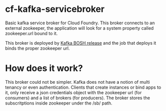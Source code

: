 cf-kafka-servicebroker
======================

Basic kafka service broker for Cloud Foundry. This broker connects to an external zookeeper, the application will look for a system property called zookeeper.url bound to it.

This broker is deployed by [Kafka BOSH release](https://github.com/viniciusccarvalho/kafka-boshrelease) and the job that deploys it binds the proper zookeeper url.

How does it work?
=================

This broker could not be simpler. Kafka does not have a notion of multi tenancy or even authentication. Clients that create instances or bind apps to it, only receive a json credentials object with the zookeeper url (for consumers) and a list of brokers (for producers). The broker stores the subscritptions inside zookeeper under the /sb/ path.
